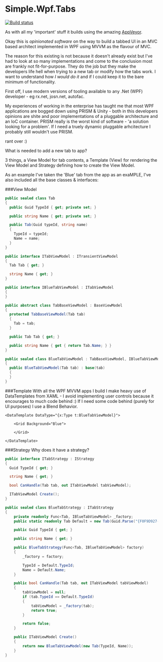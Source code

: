 Simple.Wpf.Tabs
===============

[![Build status](https://ci.appveyor.com/api/projects/status/db6cyf2xksk6sc4o/branch/master?svg=true)](https://ci.appveyor.com/project/oriches/simple-wpf-tabs/branch/master)

As with all my 'important' stuff it builds using the amazing [AppVeyor](https://ci.appveyor.com/project/oriches/simple-wpf-tabs).


Okay this is *opinionated software* on the way to build a tabbed UI in an MVC based architect implemented in WPF using MVVM as the flavour of MVC.

The reason for this existing is not because it doesn't already exist but I've had to look at so many implementations and come to the conclusion most are frankly not fit-for-purpose. They do the job but they make the developers life hell when trying to a new tab or modify how the tabs work. I want to understand how *I would do it* and if I could keep it to the bare minimum of functionality.

First off, I use modern versions of tooling available to any .Net (WPF) developer - eg rx.net, josn.net, autofac.

My experiences of working in the enterprise has taught me that most WPF applications are bogged down using PRISM & Unity - both in this developers opinions are shite and poor implementations of a pluggable architecture and an IoC container. PRISM really is the worst kind of software - 'a solution looking for a problem'. If I need a truely dynamic pluggable arhcitecture I probably still wouldn't use PRISM.

rant over :)

What is needed to add a new tab to app?

3 things, a View Model for tab contents, a Template (View) for rendering the View Model and Strategy defining how to create the View Model.

As an example I've taken the 'Blue' tab from the app as an exaMPLE, I've also included all the base classes & interfaces:

###View Model

```C#
public sealed class Tab
{
  public Guid TypeId { get; private set; }

  public string Name { get; private set; }

  public Tab(Guid typeId, string name)
  {
    TypeId = typeId;
    Name = name;
  }
}

public interface ITabViewModel : ITransientViewModel
{
  Tab Tab { get; }

  string Name { get; }
}

public interface IBlueTabViewModel : ITabViewModel
{
}

public abstract class TabBaseViewModel : BaseViewModel
{
  protected TabBaseViewModel(Tab tab)
  {
    Tab = tab;
  }

  public Tab Tab { get; }

  public string Name { get { return Tab.Name; } }
}

public sealed class BlueTabViewModel : TabBaseViewModel, IBlueTabViewModel
{
  public BlueTabViewModel(Tab tab) : base(tab)
  {
  }
}
```

###Template
With all the WPF MVVM apps I build I make heavy use of DataTemplates from XAML - I avoid implementing user controls because it encourages to much code behind :) If I need some code behind (purely for UI purposes) I use a Blend Behavior.

```XAML
<DataTemplate DataType="{x:Type t:BlueTabViewModel}">

    <Grid Background="Blue">

    </Grid>

</DataTemplate>
```

###Strategy
Why does it have a strategy? 







```C#
public interface ITabStrategy : IStrategy
{
  Guid TypeId { get; }

  string Name { get; }

  bool CanHandle(Tab tab, out ITabViewModel tabViewModel);

  ITabViewModel Create();
}

public sealed class BlueTabStrategy : ITabStrategy
{
	private readonly Func<Tab, IBlueTabViewModel> _factory;
	public static readonly Tab Default = new Tab(Guid.Parse("{F0F9D927-7E08-4E17-AF1B-106B5DCF1C22}"), "Blue");

	public Guid TypeId { get; }

	public string Name { get; }

	public BlueTabStrategy(Func<Tab, IBlueTabViewModel> factory)
	{
		_factory = factory;

		TypeId = Default.TypeId;
		Name = Default.Name;
	}

	public bool CanHandle(Tab tab, out ITabViewModel tabViewModel)
	{
		tabViewModel = null;
		if (tab.TypeId == Default.TypeId)
		{
			tabViewModel = _factory(tab);
			return true;
		}

		return false;
	}

	public ITabViewModel Create()
	{
		return new BlueTabViewModel(new Tab(TypeId, Name));
	}
}
```


